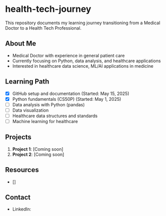 # health-tech-journey

This repository documents my learning journey transitioning from a Medical Doctor to a Health Tech Professional.

## About Me

- Medical Doctor with experience in general patient care
- Currently focusing on Python, data analysis, and healthcare applications
- Interested in healthcare data science, ML/AI applications in medicine

## Learning Path

- [x] GitHub setup and documentation (Started: May 15, 2025)
- [x] Python fundamentals (CS50P) (Started: May 1, 2025)
- [ ] Data analysis with Python (pandas)
- [ ] Data visualization
- [ ] Healthcare data structures and standards
- [ ] Machine learning for healthcare

## Projects

1. **Project 1**: [Coming soon]
2. **Project 2**: [Coming soon]

## Resources

- []

## Contact

- LinkedIn: 
